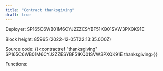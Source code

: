 ```yaml
---
title: "Contract thanksgiving"
draft: true
---
```

Deployer: SP165C6WB01M6CYJ2ZZESYBF51KQ01SVW3PXQK91E


 



Block height: 85965 (2022-12-05T22:13:35.000Z)

Source code: {{<contractref "thanksgiving" SP165C6WB01M6CYJ2ZZESYBF51KQ01SVW3PXQK91E thanksgiving>}}

Functions:


